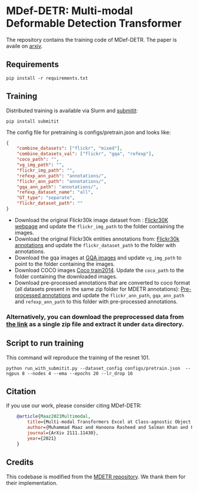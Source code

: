 **MDef-DETR**: Multi-modal Deformable Detection Transformer
========

The repository contains the training code of MDef-DETR. The paper is availe on [arxiv](https://arxiv.org/abs/2111.11430).

## Requirements

```
pip install -r requirements.txt
```

## Training

Distributed training is available via Slurm and [submitit](https://github.com/facebookincubator/submitit):
```
pip install submitit
```

The config file for pretraining is configs/pretrain.json and looks like:

```json
{
    "combine_datasets": ["flickr", "mixed"],
    "combine_datasets_val": ["flickr", "gqa", "refexp"],
    "coco_path": "",
    "vg_img_path": "",
    "flickr_img_path": "",
    "refexp_ann_path": "annotations/",
    "flickr_ann_path": "annotations/",
    "gqa_ann_path": "annotations/",
    "refexp_dataset_name": "all",
    "GT_type": "separate",
    "flickr_dataset_path": ""
}
```

* Download the original Flickr30k image dataset from : [Flickr30K webpage](http://shannon.cs.illinois.edu/DenotationGraph/) and update the `flickr_img_path` to the folder containing the images.
* Download the original Flickr30k entities annotations from: [Flickr30k annotations](https://github.com/BryanPlummer/flickr30k_entities) and update the `flickr_dataset_path` to the folder with annotations.
* Download the gqa images at [GQA images](https://nlp.stanford.edu/data/gqa/images.zip) and update `vg_img_path` to point to the folder containing the images.
* Download COCO images [Coco train2014](http://images.cocodataset.org/zips/train2014.zip). Update the `coco_path` to the folder containing the downloaded images.
* Download pre-processed annotations that are converted to coco format (all datasets present in the same zip folder for MDETR annotations): [Pre-processed annotations](https://zenodo.org/record/4729015/files/mdetr_annotations.tar.gz?download=1) and update the `flickr_ann_path`, `gqa_ann_path` and `refexp_ann_path` to this folder with pre-processed annotations.

### Alternatively, you can download the preprocessed data from [the link](https://drive.google.com/drive/folders/1-3kAsyZIVFbNelRXrF93Y5tMgOypv2jV?usp=sharing) as a single zip file and extract it under `data` directory. 

## Script to run training

This command will reproduce the training of the resnet 101.
```
python run_with_submitit.py --dataset_config configs/pretrain.json  --ngpus 8 --nodes 4 --ema --epochs 20 --lr_drop 16
```

## Citation 
If you use our work, please consider citing MDef-DETR:
```bibtex
    @article{Maaz2021Multimodal,
        title={Multi-modal Transformers Excel at Class-agnostic Object Detection},
        author={Muhammad Maaz and Hanoona Rasheed and Salman Khan and Fahad Shahbaz Khan and Rao Muhammad Anwer and Ming-Hsuan Yang},
        journal={ArXiv 2111.11430},
        year={2021}
    }
```

## Credits
This codebase is modified from the [MDETR repository](https://github.com/ashkamath/mdetr). 
We thank them for their implementation.
